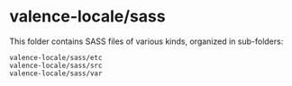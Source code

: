 # valence-locale/sass

This folder contains SASS files of various kinds, organized in sub-folders:

    valence-locale/sass/etc
    valence-locale/sass/src
    valence-locale/sass/var
